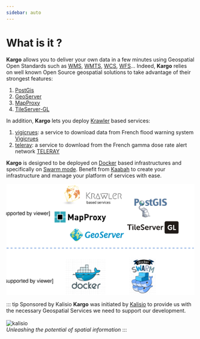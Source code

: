 ```yaml
---
sidebar: auto
---
```


# What is it ?

**Kargo** allows you to deliver your own data in a few minutes using Geospatial Open Standards such as [WMS](http://www.opengeospatial.org/standards/wms), [WMTS](http://www.opengeospatial.org/standards/wmts), [WCS](http://www.opengeospatial.org/standards/wcs), [WFS](http://www.opengeospatial.org/standards/wfs)... Indeed, **Kargo** relies on well known Open Source geospatial solutions to take advantage of their strongest features:

1. [PostGis](http://postgis.net/)
2. [GeoServer](http://geoserver.org/)
3. [MapProxy](https://mapproxy.org/)
4. [TileServer-GL](http://tileserver.org/)

In addition, **Kargo** lets you deploy [Krawler](https://kalisio.github.io/krawler/) based services:

1. [vigicrues](https://github.com/kalisio/k-vigicrues): a service to download data from French flood warning system [Vigicrues](https://www.vigicrues.gouv.fr/)
2. [teleray](https://github.com/kalisio/k-teleray): a service to download from the French gamma dose rate alert network [TELERAY](http://teleray.irsn.fr/aide.htm#mappage)

**Kargo** is designed to be deployed on [Docker](https://www.docker.com/) based infrastructures and specifically on [Swarm mode](https://docs.docker.com/engine/swarm/). Benefit from [Kaabah](https://kalisio.github.io/kaabah/) to create your infrastructure and manage your platform of services with ease.

![kargo-overview](./../assets/kargo-overview.svg)

::: tip Sponsored by Kalisio
**Kargo** was initiated by [Kalisio](https://kalisio.com) to provide us with the necessary Geospatial Services we need to support our development.<br/><br/>
![kalisio](https://s3.eu-central-1.amazonaws.com/kalisioscope/kalisio/kalisio-logo-black-256x84.png)<br/>
*Unleashing the potential of spatial information*
::: 
